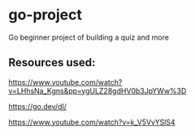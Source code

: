 # go-project
Go beginner project of building a quiz and more




## Resources used: 

https://www.youtube.com/watch?v=LHhsNa_Kgns&pp=ygULZ28gdHV0b3JpYWw%3D

https://go.dev/dl/

https://www.youtube.com/watch?v=k_V5VvYSlS4 